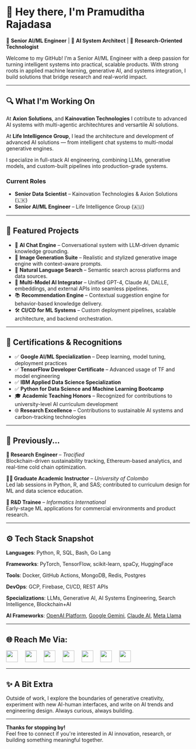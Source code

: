 # 👋 Hey there, I'm Pramuditha Rajadasa

🎯 **Senior AI/ML Engineer** | 🧠 **AI System Architect** | 🔬 **Research-Oriented Technologist**

Welcome to my GitHub! I'm a Senior AI/ML Engineer with a deep passion for turning intelligent systems into practical, scalable products. With strong roots in applied machine learning, generative AI, and systems integration, I build solutions that bridge research and real-world impact.

---

## 🔍 What I'm Working On

At **Axion Solutions**, and **Kainovation Technologies** I cotribute to advanced AI systems with multi-agentic architechtures and versartile AI solutions. 

At **Life Intelligence Group**, I lead the architecture and development of advanced AI solutions — from intelligent chat systems to multi-modal generative engines. 

I specialize in full-stack AI engineering, combining LLMs, generative models, and custom-built pipelines into production-grade systems.

### Current Roles  
- **Senior Data Scientist** – Kainovation Technologies & Axion Solutions (🇱🇰)
- **Senior AI/ML Engineer** – Life Intelligence Group (🇦🇺)  

---

## 🧠 Featured Projects

- 💬 **AI Chat Engine** – Conversational system with LLM-driven dynamic knowledge grounding.
- 🎨 **Image Generation Suite** – Realistic and stylized generative image engine with context-aware prompts.
- 🔎 **Natural Language Search** – Semantic search across platforms and data sources.
- 🧩 **Multi-Model AI Integrator** – Unified GPT-4, Claude AI, DALLE, embeddings, and external APIs into seamless pipelines.
- 📚 **Recommendation Engine** – Contextual suggestion engine for behavior-based knowledge delivery.
- 🛠️ **CI/CD for ML Systems** – Custom deployment pipelines, scalable architecture, and backend orchestration.

---

## 🏅 Certifications & Recognitions

- ✅ **Google AI/ML Specialization** – Deep learning, model tuning, deployment practices  
- ✅ **TensorFlow Developer Certificate** – Advanced usage of TF and model engineering  
- ✅ **IBM Applied Data Science Specialization**  
- ✅ **Python for Data Science and Machine Learning Bootcamp**  
- 🎓 **Academic Teaching Honors** – Recognized for contributions to university-level AI curriculum development  
- 🌐 **Research Excellence** – Contributions to sustainable AI systems and carbon-tracking technologies

---

## 💼 Previously...

**🔬 Research Engineer** – *Tracified*  
Blockchain-driven sustainability tracking, Ethereum-based analytics, and real-time cold chain optimization.

**👨‍🏫 Graduate Academic Instructor** – *University of Colombo*  
Led lab sessions in Python, R, and SAS; contributed to curriculum design for ML and data science education.

**🔧 R&D Trainee** – *Informatics International*  
Early-stage ML applications for commercial environments and product research.

---

## ⚙️ Tech Stack Snapshot

**Languages**: Python, R, SQL, Bash, Go Lang 

**Frameworks**: PyTorch, TensorFlow, scikit-learn, spaCy, HuggingFace

**Tools**: Docker, GitHub Actions, MongoDB, Redis, Postgres  

**DevOps**: GCP, Firebase, CI/CD, REST APIs  

**Specializations**: LLMs, Generative AI, AI Systems Engineering, Search Intelligence, Blockchain+AI

**AI Frameworks**: [OpenAI Platform](https://platform.openai.com/docs/overview), [Google Gemini](https://aistudio.google.com/prompts/new_chat), [Claude AI](https://claude.ai/login?returnTo=%2F%3F), [Meta Llama](https://www.llama.com/) 

---

## 🌐 Reach Me Via:

<a href = "https://www.linkedin.com/in/pramuditha-rajadasa-es/"><img height = "32" width = "32" src="https://img1.gimm.io/assets/social/96/native/8/linkedin.png"></a>   &nbsp; &nbsp; <a href = "https://discordapp.com/users/1005034665276616734"><img height = "32" width = "32" src = "https://img1.gimm.io/assets/social/96/native/8/discord.png"></a> &nbsp; &nbsp; <a href = "https://twitter.com/PramudithaHR"><img height = "32" width = "32" src = "https://img1.gimm.io/assets/social/96/native/8/x.png"></a> &nbsp; &nbsp; <a href = "https://www.instagram.com/raja_pixel/"><img height = "32" width = "32" src = "https://img1.gimm.io/assets/social/96/native/8/instagram.png"></a> &nbsp; &nbsp; <a href = "https://www.facebook.com/profile.php?id=100067635674865&mibextid=ZbWKwL"><img height = "32" width = "32" src = "https://img1.gimm.io/assets/social/96/native/8/facebook.png"></a> &nbsp; &nbsp; <a href = "https://medium.com/@pramudithar"><img height = "32" width = "32" src = "https://img1.gimm.io/assets/social/96/native/8/medium.png"></a> &nbsp; &nbsp; <a href = "https://t.me/ph95R"><img height = "32" width = "32" src = "https://img1.gimm.io/assets/social/96/native/8/telegram.png"></a>

---

## ✨ A Bit Extra

Outside of work, I explore the boundaries of generative creativity, experiment with new AI-human interfaces, and write on AI trends and engineering design. Always curious, always building.

---

**Thanks for stopping by!**  
Feel free to connect if you're interested in AI innovation, research, or building something meaningful together.
